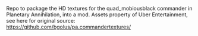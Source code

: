 Repo to package the HD textures for the quad_mobiousblack commander in Planetary Annihilation, into a mod. Assets property of Uber Entertainment, see here for original source: https://github.com/bgolus/pa.commandertextures/